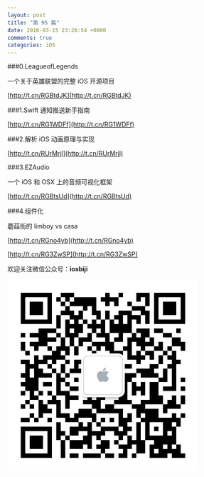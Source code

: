 ```yaml
---
layout: post
title: "第 95 篇"
date: 2016-03-15 23:26:54 +0800
comments: true
categories: iOS
---
```


###0.LeagueofLegends

一个关于英雄联盟的完整 iOS 开源项目

[http://t.cn/RGBtdJK](http://t.cn/RGBtdJK)  

###1.Swift 通知推送新手指南

[http://t.cn/RG1WDFf](http://t.cn/RG1WDFf)  

###2.解析 iOS 动画原理与实现

[http://t.cn/RUrMrjl](http://t.cn/RUrMrjl)  

###3.EZAudio

一个 iOS 和 OSX 上的音频可视化框架

[http://t.cn/RGBtsUd](http://t.cn/RGBtsUd)  

###4.组件化

蘑菇街的 limboy vs casa  

[http://t.cn/RGno4yb](http://t.cn/RGno4yb)  

[http://t.cn/RG3ZwSP](http://t.cn/RG3ZwSP)  


欢迎关注微信公众号：**iosbiji**

![iOS开发笔记](/images/weixin.jpg)